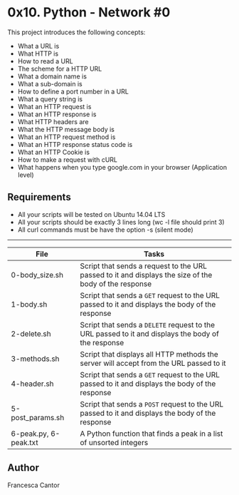 # 0x10. Python - Network #0

This project introduces the following concepts:
- What a URL is
- What HTTP is
- How to read a URL
- The scheme for a HTTP URL
- What a domain name is
- What a sub-domain is
- How to define a port number in a URL
- What a query string is
- What an HTTP request is
- What an HTTP response is
- What HTTP headers are
- What the HTTP message body is
- What an HTTP request method is
- What an HTTP response status code is
- What an HTTP Cookie is
- How to make a request with cURL
- What happens when you type google.com in your browser (Application level)

## Requirements
- All your scripts will be tested on Ubuntu 14.04 LTS
- All your scripts should be exactly 3 lines long (wc -l file should print 3)
- All curl commands must be have the option -s (silent mode)

---
File | Tasks
---|---
0-body_size.sh | Script that sends a request to the URL passed to it and displays the size of the body of the response
1-body.sh | Script that sends a ```GET``` request to the URL passed to it and displays the body of the response
2-delete.sh | Script that sends a ```DELETE``` request to the URL passed to it and displays the body of the response
3-methods.sh | Script that displays all HTTP methods the server will accept from the URL passed to it
4-header.sh | Script that sends a ```GET``` request to the URL passed to it and displays the body of the response
5-post_params.sh | Script that sends a ```POST``` request to the URL passed to it and displays the body of the response
6-peak.py, 6-peak.txt | A Python function that finds a peak in a list of unsorted integers

## Author
Francesca Cantor